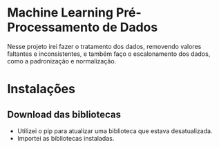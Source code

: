 # Machine Learning Pré-Processamento de Dados

Nesse projeto irei fazer o tratamento dos dados, removendo valores faltantes e inconsistentes, e também faço o escalonamento dos dados,
como a padronização e normalização.

# Instalações

## Download das bibliotecas
* Utilizei o pip para atualizar uma biblioteca que estava desatualizada.
* Importei as bibliotecas instaladas.
